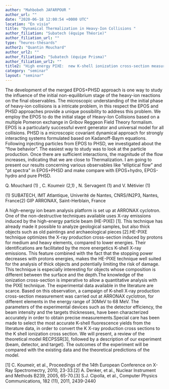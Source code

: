 ```yaml
---
author: "Mahbobeh JAFARPOUR "
author_url: ""
date: "2020-06-18 12:00:54 +0000 UTC"
location: "En visio"
title: "Dynamical Thermalization in Heavy-Ion Collisions "
author_filiation: "Subatech (équipe Théorie)"
author_filiation_url: ""
type: "heures-thésards"
author2: "Quantin Mouchard"
author_url2: ""
author_filiation2: "Subatech (équipe Prisma)"
author_filiation_url2: ""
title2: "High energy PIXE:  new K-shell ionization cross-section measurements "
category: "seminar" 
layout: "seminar"
---
```

The development of the merged EPOS+PHSD approach is one way to study the influence of the initial non-equilibrium stage of the heavy-ion reactions on the final observables. The microscopic understanding of the initial phase of heavy-ion collisions is a intricate problem, in this respect the EPOS and PHSD approaches provide a unique possibility to address this problem. We employ the EPOS to do the initial stage of Heavy-Ion Collisions based on a multiple Pomeron exchange in Gribov Reggeon Field Theory formalism. EPOS is a particularly successful event generator and universal model for all collisions. PHSD is a microscopic covariant dynamical approach for strongly interacting systems formulated based on Kadanoff-Baym equations. Following injecting particles from EPOS to PHSD, we investigated about the “flow behavior”. The easiest way to study was to look at the particle production. Once there are sufficient interactions, the magnitude of the flow increases, indicating that we are close to Thermalization. I am going to present our results concerning various observables like “elliptical flow” and "pt spectra" in EPOS+PHSD and make compare with EPOS+hydro, EPOS-hydro and pure PHSD.

<!-- SUMMARY2 -->

Q. Mouchard
(1)
, C. Koumeir
(2,1)
, N. Servagent
(1)
 and V. Métivier
(1)


(1) SUBATECH, IMT Atlantique, Univerité de Nantes, CNRS/IN2P3, Nantes, France(2) GIP ARRONAX, Saint-Herblain, France

A high-energy ion beam analysis platform is set up at ARRONAX cyclotron. One of the non-destructive techniques available uses X-ray emissions induced by the high-energy particle beam (HE-PIXE) [1]. This technique has already made it possible to analyze geological samples, but also thick objects such as old paintings and archaeological pieces [2].HE-PIXE technique optimizes the X-ray production cross-section induced by protons for medium and heavy elements, compared to lower energies. Their identifications are facilitated by the more energetics K-shell X-ray emissions. This feature combined with the fact that the stopping power decreases with protons energies, makes the HE-PIXE technique well suited for the analysis of thick objects and potentially limiting the risk of damage. This technique is especially interesting for objects whose composition is different between the surface and the depth.The knowledge of the ionization cross-section is imperative to allow a quantitative analysis with the PIXE technique. The experimental data available in the literature are scarce. Based on this observation, a campaign of K-shell X-ray production cross-section measurement was carried out at ARRONAX cyclotron, for different elements in the energy range of 30MeV to 68 MeV. The parameters of the experimental devices such as the detector efficiency, the beam intensity and the targets thicknesses, have been characterized accurately in order to obtain precise measurements.Special care has been made to select the most accurate K-shell fluorescence yields from the literature data, in order to convert the K X-ray production cross sections to the K shell ionization cross section. We will present, a review of the theoretical model RECPSSR[3], followed by a description of our experiment (beam, detector, and target). The outcomes of the experiment will be compared with the existing data and the theoretical predictions of the model.

[1] C. Koumeir, et al., Proceedings of the 14th European Conference on X-Ray Spectromectry, 2010, 23-33.[2] A. Denker, et al., Nuclear Instrument and Methods B239, 2005, 65-70.[3] S.J. Cipolla, et al., Computer Physics Communications, 182 (11), 2011, 2439-2440
